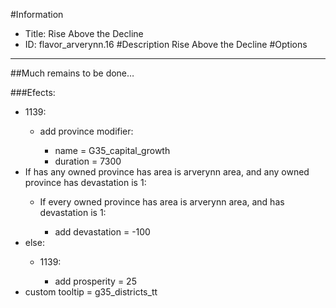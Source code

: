 #Information
 - Title: Rise Above the Decline
 - ID: flavor_arverynn.16
#Description
Rise Above the Decline
#Options

___
##Much remains to be done…

###Efects:<ul><li>1139:</li><ul><li>add province modifier:</li><ul><li>name = G35_capital_growth</li><li>duration = 7300</li></ul></ul><li>If has any owned province has area is arverynn area, and any owned province has devastation is 1:</li><ul><li>If every owned province has area is arverynn area, and  has devastation is 1:</li><ul><li>add devastation = -100</li></ul></ul><li>else:</li><ul><li>1139:</li><ul><li>add prosperity = 25</li></ul></ul><li>custom tooltip = g35_districts_tt</li></ul>
